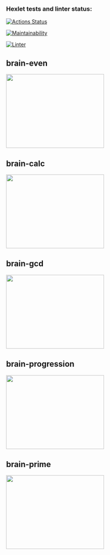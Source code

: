 ### Hexlet tests and linter status:
[![Actions Status](https://github.com/Estense/frontend-project-lvl1/workflows/hexlet-check/badge.svg)](https://github.com/Estense/frontend-project-lvl1/actions)

[![Maintainability](https://api.codeclimate.com/v1/badges/a99a88d28ad37a79dbf6/maintainability)](https://codeclimate.com/github/codeclimate/codeclimate/maintainability)

[![Linter](https://github.com/Estense/frontend-project-lvl1/actions/workflows/nodejs.yml/badge.svg)](https://github.com/Estense/frontend-project-lvl1/actions/workflows/nodejs.yml)

## brain-even
<a href="https://asciinema.org/a/Un5jmKwzwQmZiOiC3a4Ww6apl" target="_blank"><img src="https://asciinema.org/a/Un5jmKwzwQmZiOiC3a4Ww6apl.svg" width="266" height="200"/></a>

## brain-calc
<a href="https://asciinema.org/a/IwyXErCOtXF1fjjkodEQU5Zzx" target="_blank"><img src="https://asciinema.org/a/IwyXErCOtXF1fjjkodEQU5Zzx.svg" width="266" height="200"/></a>

## brain-gcd
<a href="https://asciinema.org/a/09ABe5D4HN5qzEodNBjV0PGfd" target="_blank"><img src="https://asciinema.org/a/09ABe5D4HN5qzEodNBjV0PGfd.svg" width="266" height="200"/></a>

## brain-progression
<a href="https://asciinema.org/a/Bg4IOTD4yM4PxolDMwKcP4vES" target="_blank"><img src="https://asciinema.org/a/Bg4IOTD4yM4PxolDMwKcP4vES.svg" width="266" height="200"/></a>

## brain-prime
<a href="https://asciinema.org/a/VlNR3Vy357bcOHlAgUnvwccep" target="_blank"><img src="https://asciinema.org/a/VlNR3Vy357bcOHlAgUnvwccep.svg" width="266" height="200"/></a>
